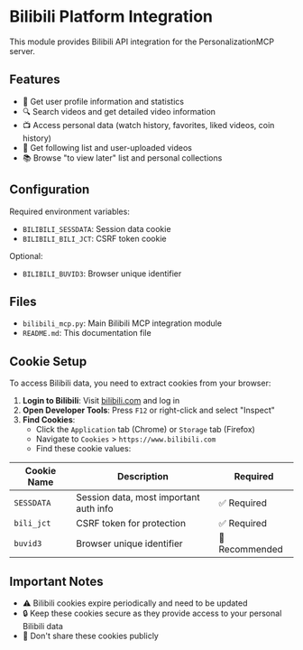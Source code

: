 # Bilibili Platform Integration

This module provides Bilibili API integration for the PersonalizationMCP server.

## Features

- 👤 Get user profile information and statistics
- 🔍 Search videos and get detailed video information
- 📺 Access personal data (watch history, favorites, liked videos, coin history)
- 👥 Get following list and user-uploaded videos
- 📚 Browse "to view later" list and personal collections

## Configuration

Required environment variables:
- `BILIBILI_SESSDATA`: Session data cookie
- `BILIBILI_BILI_JCT`: CSRF token cookie

Optional:
- `BILIBILI_BUVID3`: Browser unique identifier

## Files

- `bilibili_mcp.py`: Main Bilibili MCP integration module
- `README.md`: This documentation file

## Cookie Setup

To access Bilibili data, you need to extract cookies from your browser:

1. **Login to Bilibili**: Visit [bilibili.com](https://www.bilibili.com) and log in
2. **Open Developer Tools**: Press `F12` or right-click and select "Inspect"
3. **Find Cookies**:
   - Click the `Application` tab (Chrome) or `Storage` tab (Firefox)
   - Navigate to `Cookies` > `https://www.bilibili.com`
   - Find these cookie values:

| Cookie Name | Description | Required |
|-------------|-------------|----------|
| `SESSDATA` | Session data, most important auth info | ✅ Required |
| `bili_jct` | CSRF token for protection | ✅ Required |
| `buvid3` | Browser unique identifier | 🔶 Recommended |

## Important Notes

- ⚠️ Bilibili cookies expire periodically and need to be updated
- 🔒 Keep these cookies secure as they provide access to your personal Bilibili data
- 🚫 Don't share these cookies publicly
